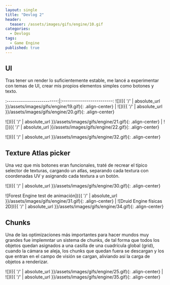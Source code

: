 ```yaml
---
layout: single
title: "Devlog 2"
header:
  teaser: /assets/images/gifs/engine/10.gif
categories:
  - Devlogs
tags:
  - Game Engine
published: true
---
```


## UI

Tras tener un render lo suficientemente estable, me lancé a experimentar con temas de UI, crear mis propios elementos simples como botones y texto.

:-------------------------:|:-------------------------:
![]({{ '/' | absolute_url }}/assets/images/gifs/engine/19.gif){: .align-center} | ![]({{ '/' | absolute_url }}/assets/images/gifs/engine/20.gif){: .align-center}


![]({{ '/' | absolute_url }}/assets/images/gifs/engine/21.gif){: .align-center} | ![]({{ '/' | absolute_url }}/assets/images/gifs/engine/22.gif){: .align-center}

![]({{ '/' | absolute_url }}/assets/images/gifs/engine/32.gif){: .align-center} 

## Texture Atlas picker

Una vez que mis botones eran funcionales, traté de recrear el típico selector de texturas, cargando un atlas, separando cada textura con coordenadas UV y asignando cada textura a un botón.

![]({{ '/' | absolute_url }}/assets/images/gifs/engine/30.gif){: .align-center}

![Forest Engine test de animación]({{ '/' | absolute_url }}/assets/images/gifs/engine/31.gif){: .align-center} | ![Druid Engine físicas 2D]({{ '/' | absolute_url }}/assets/images/gifs/engine/34.gif){: .align-center}

## Chunks

Una de las optimizaciones más importantes para hacer mundos muy grandes fue implemntar un sistema de chunks, de tal forma que todos los objetos quedan asignados a una casilla de una cuadrícula global (grid), cuando la cámara se aleja, los chunks que quedan fuera se descargan y los que entran en el campo de visión se cargan, aliviando así la carga de objetos a renderizar.

![]({{ '/' | absolute_url }}/assets/images/gifs/engine/25.gif){: .align-center} | ![]({{ '/' | absolute_url }}/assets/images/gifs/engine/35.gif){: .align-center}
